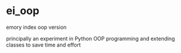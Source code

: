 # ei_oop
emory index oop version

principally an experiment in Python OOP programming and extending classes to save time and effort
